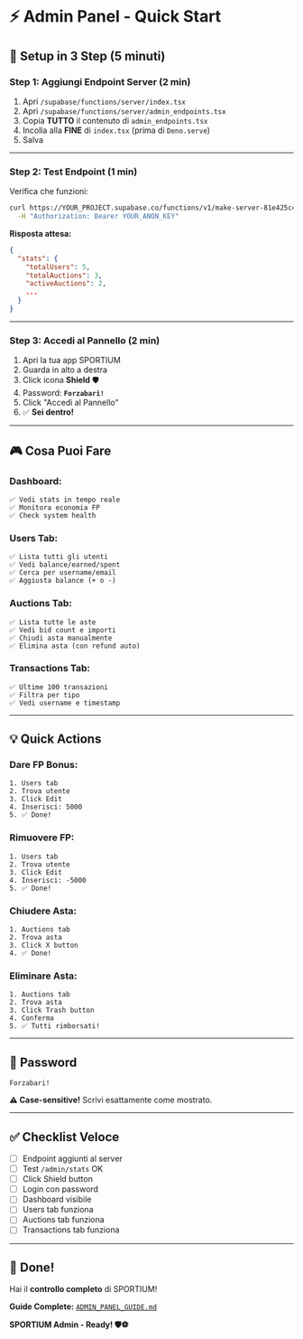 # ⚡ Admin Panel - Quick Start

## 🎯 Setup in 3 Step (5 minuti)

### **Step 1: Aggiungi Endpoint Server** (2 min)

1. Apri `/supabase/functions/server/index.tsx`
2. Apri `/supabase/functions/server/admin_endpoints.tsx`
3. Copia **TUTTO** il contenuto di `admin_endpoints.tsx`
4. Incolla alla **FINE** di `index.tsx` (prima di `Deno.serve`)
5. Salva

---

### **Step 2: Test Endpoint** (1 min)

Verifica che funzioni:

```bash
curl https://YOUR_PROJECT.supabase.co/functions/v1/make-server-81e425c4/admin/stats \
  -H "Authorization: Bearer YOUR_ANON_KEY"
```

**Risposta attesa:**
```json
{
  "stats": {
    "totalUsers": 5,
    "totalAuctions": 3,
    "activeAuctions": 2,
    ...
  }
}
```

---

### **Step 3: Accedi al Pannello** (2 min)

1. Apri la tua app SPORTIUM
2. Guarda in alto a destra
3. Click icona **Shield** 🛡️
4. Password: **`Forzabari!`**
5. Click "Accedi al Pannello"
6. ✅ **Sei dentro!**

---

## 🎮 Cosa Puoi Fare

### **Dashboard:**
```
✅ Vedi stats in tempo reale
✅ Monitora economia FP
✅ Check system health
```

### **Users Tab:**
```
✅ Lista tutti gli utenti
✅ Vedi balance/earned/spent
✅ Cerca per username/email
✅ Aggiusta balance (+ o -)
```

### **Auctions Tab:**
```
✅ Lista tutte le aste
✅ Vedi bid count e importi
✅ Chiudi asta manualmente
✅ Elimina asta (con refund auto)
```

### **Transactions Tab:**
```
✅ Ultime 100 transazioni
✅ Filtra per tipo
✅ Vedi username e timestamp
```

---

## 💡 Quick Actions

### **Dare FP Bonus:**
```
1. Users tab
2. Trova utente
3. Click Edit
4. Inserisci: 5000
5. ✅ Done!
```

### **Rimuovere FP:**
```
1. Users tab
2. Trova utente
3. Click Edit
4. Inserisci: -5000
5. ✅ Done!
```

### **Chiudere Asta:**
```
1. Auctions tab
2. Trova asta
3. Click X button
4. ✅ Done!
```

### **Eliminare Asta:**
```
1. Auctions tab
2. Trova asta
3. Click Trash button
4. Conferma
5. ✅ Tutti rimborsati!
```

---

## 🔐 Password

```
Forzabari!
```

**⚠️ Case-sensitive!** Scrivi esattamente come mostrato.

---

## ✅ Checklist Veloce

- [ ] Endpoint aggiunti al server
- [ ] Test `/admin/stats` OK
- [ ] Click Shield button
- [ ] Login con password
- [ ] Dashboard visibile
- [ ] Users tab funziona
- [ ] Auctions tab funziona
- [ ] Transactions tab funziona

---

## 🎉 Done!

Hai il **controllo completo** di SPORTIUM!

**Guide Complete:** [`ADMIN_PANEL_GUIDE.md`](/ADMIN_PANEL_GUIDE.md)

**SPORTIUM Admin - Ready! 🛡️⚽**
